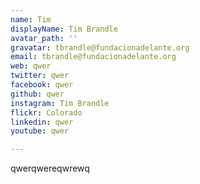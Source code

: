 ```yaml
---
name: Tim
displayName: Tim Brandle
avatar_path: ''
gravatar: tbrandle@fundacionadelante.org
email: tbrandle@fundacionadelante.org
web: qwer
twitter: qwer
facebook: qwer
github: qwer
instagram: Tim Brandle
flickr: Colorado
linkedin: qwer
youtube: qwer

---
```

<p>qwerqwereqwrewq</p>

